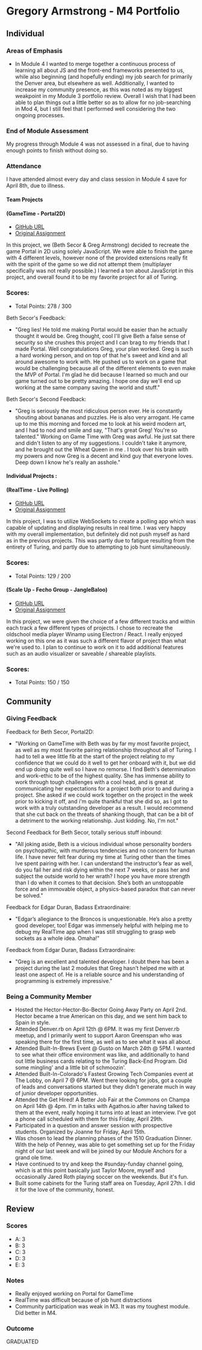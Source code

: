 # Gregory Armstrong - M4 Portfolio

## Individual

### Areas of Emphasis

* In Module 4 I wanted to merge together a continuous process of learning all about JS and the front-end frameworks presented to us, while also beginning (and hopefully ending) my job search for primarily the Denver area, but elsewhere as well. Additionally, I wanted to increase my community presence, as this was noted as my biggest weakpoint in my Module 3 portfolio review. Overall I wish that I had been able to plan things out a little better so as to allow for no job-searching in Mod 4, but I still feel that I performed well considering the two ongoing processes.

### End of Module Assessment

My progress through Module 4 was not assessed in a final, due to having enough points to finish without doing so.

### Attendance

I have attended almost every day and class session in Module 4 save for April 8th, due to illness.

#### Team Projects

#### (GameTime - Portal2D)

* [GitHub URL](https://github.com/GregoryArmstrong/portal2d)
* [Original Assignment](https://github.com/turingschool/lesson_plans/blob/master/ruby_04-apis_and_scalability/gametime_project.markdown)

In this project, we (Beth Secor & Greg Armstrong) decided to recreate the game Portal in 2D using solely JavaScript. We were able to finish the game with 4 different levels, however none of the provided extensions really fit with the spirit of the game so we did not attempt them (multiplayer specifically was not really possible.) I learned a ton about JavaScript in this project, and overall found it to be my favorite project for all of Turing.

### Scores:

* Total Points: 278 / 300

Beth Secor's Feedback:

* "Greg lies! He told me making Portal would be easier than he actually thought it would be. Greg thought, cool I'll give Beth a false sense of security so she crushes this project and I can brag to my friends that I made Portal. Well congratulations Greg, your plan worked. Greg is such a hard working person, and on top of that he's sweet and kind and all around awesome to work with. He pushed us to work on a game that would be challenging because all of the different elements to even make the MVP of Portal. I'm glad he did because I learned so much and our game turned out to be pretty amazing. I hope one day we'll end up working at the same company saving the world and stuff."

Beth Secor's Second Feedback:

* "Greg is seriously the most ridiculous person ever. He is constantly shouting about bananas and puzzles. He is also very arrogant. He came up to me this morning and forced me to look at his weird modern art, and I had to nod and smile and say, "That's great Greg! You're so talented." Working on Game Time with Greg was awful. He just sat there and didn't listen to any of my suggestions. I couldn't take it anymore, and he brought out the Wheat Queen in me . I took over his brain with my powers and now Greg is a decent and kind guy that everyone loves. Deep down I know he's really an asshole."

#### Individual Projects :

#### (RealTime - Live Polling)

* [GitHub URL](https://github.com/GregoryArmstrong/RealTime)
* [Original Assignment](https://github.com/turingschool/curriculum/blob/master/source/projects/real_time.markdown)

In this project, I was to utilize WebSockets to create a polling app which was capable of updating and displaying results in real time. I was very happy with my overall implementation, but definitely did not push myself as hard as in the previous projects. This was partly due to fatigue resulting from the entirety of Turing, and partly due to attempting to job hunt simultaneously.

### Scores:

* Total Points: 129 / 200

#### (Scale Up - Fecho Group - JangleBaloo)

* [GitHub URL](https://github.com/GregoryArmstrong/Janglebaloo)
* [Original Assignment](https://github.com/turingschool/lesson_plans/blob/master/ruby_04-apis_and_scalability/bartleby_project.markdown)

In this project, we were given the choice of a few different tracks and within each track a few different types of projects. I chose to recreate the oldschool media player Winamp using Electron / React. I really enjoyed working on this one as it was such a different flavor of project than what we're used to. I plan to continue to work on it to add additional features such as an audio visualizer or saveable / shareable playlists.

### Scores:

* Total Points: 150 / 150

## Community

### Giving Feedback

Feedback for Beth Secor, Portal2D:

* "Working on GameTime with Beth was by far my most favorite project, as well as my most favorite pairing relationship throughout all of Turing. I had to tell a wee little fib at the start of the project relating to my confidence that we could do it well to get her onboard with it, but we did end up doing quite well so I have no remorse. I find Beth's determination and work-ethic to be of the highest quality. She has immense ability to work through tough challenges with a cool head, and is great at communicating her expectations for a project both prior to and during a project. She asked if we could work together on the project in the week prior to kicking it off, and i'm quite thankful that she did so, as I got to work with a truly outstanding developer as a result. I would recommend that she cut back on the threats of shanking though, that can be a bit of a detriment to the working relationship. Just kidding. No, I'm not."

Second Feedback for Beth Secor, totally serious stuff inbound:

* "All joking aside, Beth is a vicious individual whose personality borders on psychopathic, with murderous tendencies and no concern for human life. I have never felt fear during my time at Turing other than the times Ive spent pairing with her. I can understand the instructor’s fear as well, do you fail her and risk dying within the next 7 weeks, or pass her and subject the outside world to her wrath? I hope you have more strength than I do when it comes to that decision. She’s both an unstoppable force and an immovable object, a physics-based paradox that can never be solved."

Feedback for Edgar Duran, Badass Extraordinaire:

* "Edgar’s allegiance to the Broncos is unquestionable. He’s also a pretty good developer, too! Edgar was immensely helpful with helping me to debug my RealTime app when I was still struggling to grasp web sockets as a whole idea. Omaha!"

Feedback from Edgar Duran, Badass Extraordinaire:

* "Greg is an excellent and talented developer. I doubt there has been a project during the last 2 modules that Greg hasn’t helped me with at least one aspect of. He is a reliable source and his understanding of programming is extremely impressive."

### Being a Community Member

* Hosted the Hector-Hector-Bo-Bector Going Away Party on April 2nd. Hector became a true American on this day, and we sent him back to Spain in style.
* Attended Denver.rb on April 12th @ 6PM. It was my first Denver.rb meetup, and I primarily went to support Aaron Greenspan who was speaking there for the first time, as well as to see what it was all about.
* Attended Built-In-Brews Event @ Gusto on March 24th @ 5PM. I wanted to see what their office environment was like, and additionally to hand out little business cards relating to the Turing Back-End Program. Did some mingling' and a little bit of schmoozin'.
* Attended Built-In-Colorado's Fastest Growing Tech Companies event at The Lobby, on April 7 @ 6PM. Went there looking for jobs, got a couple of leads and conversations started but they didn't generate much in way of junior developer opportunities.
* Attended the Get Hired! A Better Job Fair at the Commons on Champa on April 14th @ 4pm. I'm in talks with Agathos.io after having talked to them at the event, really hoping it turns into at least an interview. I've got a phone call scheduled with them for this Friday, April 29th.
* Participated in a question and answer session with prospective students. Organized by Joanne for Friday, April 15th.
* Was chosen to lead the planning phases of the 1510 Graduation Dinner. With the help of Penney, was able to get something set up for the Friday night of our last week and will be joined by our Module Anchors for a grand ole time.
* Have continued to try and keep the #sunday-funday channel going, which is at this point basically just Taylor Moore, myself and occasionally Jared Roth playing soccer on the weekends. But it's fun.
* Built some cabinets for the Turing staff area on Tuesday, April 27th. I did it for the love of the community, honest.

## Review

### Scores

* A: 3
* B: 3
* C: 3
* D: 3
* E: 3

### Notes

* Really enjoyed working on Portal for GameTime
* RealTime was difficult because of job hunt distractions
* Community participation was weak in M3. It was my toughest module. Did better in M4.

### Outcome

GRADUATED
